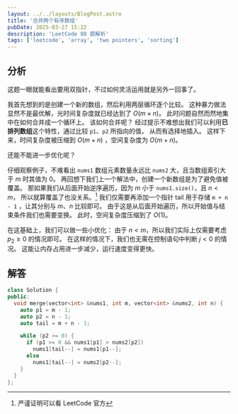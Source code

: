 ```yaml
---
layout: ../../layouts/BlogPost.astro
title: '合并两个有序数组'
pubDate: 2025-03-27 15:22
description: 'LeetCode 88 题解析'
tags: ['leetcode', 'array', 'two pointers', 'sorting']
---
```


## 分析

这题一眼就能看出要用双指针，不过如何灵活运用就是另外一回事了。

我首先想到的是创建一个新的数组，然后利用两层循环逐个比较。
这种暴力做法显然不是最优解，光时间复杂度就已经达到了 $O(m\times n)$。
此时问题自然而然地集中在如何合并成一个循环上。
该如何合并呢？
经过提示不难想出我们可以利用**已排列数组**这个特性，通过比较 `p1`、`p2` 所指向的值，
从而有选择地插入。
这样下来，时间复杂度被压缩到 $O(m + n)$ ，空间复杂度为 $O(m + n)$。

还能不能进一步优化呢？

仔细观察例子，不难看出 `nums1` 数组元素数量永远比 `nums2` 大，且当数组索引大于 $m$ 时其值为 0。
再回想下我们上一个解法中，创建一个新数组是为了避免值被覆盖。
那如果我们从后面开始逆序遍历，因为 $m$ 小于 `nums1.size()`，且 $n < m$，
所以就算覆盖了也没关系。[^1]
我们仅需要再添加一个指针 tail 用于存储 `m + n - 1` ，让其分别与 $m$、$n$ 比较即可。
由于这是从后面开始遍历，所以开始值与结束条件我们也需要变换。
此时，空间复杂度压缩到了 $O(1)$。

在这基础上，我们可以做一些小优化：
由于 $n < m$，所以我们实际上仅需要考虑 $p_2 \geq 0$ 的情况即可。
在这样的情况下，我们也无需在控制语句中判断 $j < 0$ 的情况。
这能让内存占用进一步减少，运行速度变得更快。

## 解答

```cpp
class Solution {
public:
  void merge(vector<int> &nums1, int m, vector<int> &nums2, int n) {
    auto p1 = m - 1;
    auto p2 = n - 1;
    auto tail = m + n - 1;

    while (p2 >= 0) {
      if (p1 >= 0 && nums1[p1] > nums2[p2])
        nums1[tail--] = nums1[p1--];
      else
        nums1[tail--] = nums2[p2--];
    }
  }
};
```

[^1]: 严谨证明可以看 LeetCode 官方
